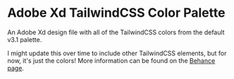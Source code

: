 # Adobe Xd TailwindCSS Color Palette
An Adobe Xd design file with all of the TailwindCSS colors from the default v3.1 palette.

I might update this over time to include other TailwindCSS elements, but for now, it's just the colors!
More information can be found on the [Behance page]().
